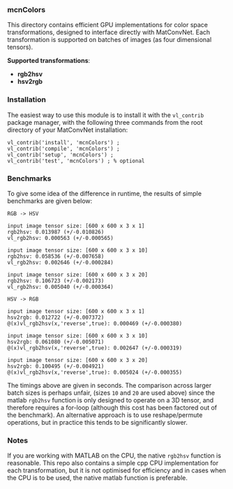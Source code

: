 ### mcnColors

This directory contains efficient GPU implementations for color space transformations, designed to interface directly with MatConvNet. Each transformation is supported on batches of images (as four dimensional tensors).  

**Supported transformations**:

* **rgb2hsv**
* **hsv2rgb**

### Installation

The easiest way to use this module is to install it with the `vl_contrib` package manager, with the following three commands from the root directory of your MatConvNet installation:

```
vl_contrib('install', 'mcnColors') ;
vl_contrib('compile', 'mcnColors') ;
vl_contrib('setup', 'mcnColors') ;
vl_contrib('test', 'mcnColors') ; % optional
```

### Benchmarks

To give some idea of the difference in runtime, the results of simple benchmarks are given below:

```
RGB -> HSV

input image tensor size: [600 x 600 x 3 x 1]
rgb2hsv: 0.013987 (+/-0.010826)
vl_rgb2hsv: 0.000563 (+/-0.000565)

input image tensor size: [600 x 600 x 3 x 10]
rgb2hsv: 0.058536 (+/-0.007658)
vl_rgb2hsv: 0.002646 (+/-0.000284)

input image tensor size: [600 x 600 x 3 x 20]
rgb2hsv: 0.106723 (+/-0.002173)
vl_rgb2hsv: 0.005040 (+/-0.000364)

HSV -> RGB

input image tensor size: [600 x 600 x 3 x 1]
hsv2rgb: 0.012722 (+/-0.007372)
@(x)vl_rgb2hsv(x,'reverse',true): 0.000469 (+/-0.000380)

input image tensor size: [600 x 600 x 3 x 10]
hsv2rgb: 0.061080 (+/-0.005071)
@(x)vl_rgb2hsv(x,'reverse',true): 0.002647 (+/-0.000319)

input image tensor size: [600 x 600 x 3 x 20]
hsv2rgb: 0.100495 (+/-0.004921)
@(x)vl_rgb2hsv(x,'reverse',true): 0.005024 (+/-0.000355)

```

The timings above are given in seconds.  The comparison across larger batch sizes is perhaps unfair, (sizes `10` and `20` are used above) since the matlab `rgb2hsv` function is only designed to operate on a 3D tensor, and therefore requires a for-loop (although this cost has been factored out of the benchmark). An alternative approach is to use reshape/permute operations, but in practice this tends to be significantly slower.

### Notes

If you are working with MATLAB on the CPU, the native `rgb2hsv` function is reasonable.  This repo also contains a simple cpp CPU implementation for each transformation, but it is not optimised for efficiency and in cases when the CPU is to be used, the native matlab function is preferable. 
